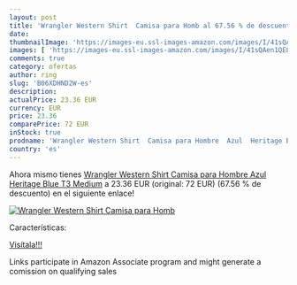 ```yaml
---
layout: post
title: 'Wrangler Western Shirt  Camisa para Homb al 67.56 % de descuento'
date: 
thumbnailImage: 'https://images-eu.ssl-images-amazon.com/images/I/41sQAen1QEL._SL200_.jpg'
images: [ 'https://images-eu.ssl-images-amazon.com/images/I/41sQAen1QEL._SL200_.jpg' ]
comments: true
category: ofertas
author: ring
slug: 'B06XDHND2W-es'
description:
actualPrice: 23.36 EUR
currency: EUR
price: 23.36
comparePrice: 72 EUR
inStock: true
prodname: 'Wrangler Western Shirt  Camisa para Hombre  Azul  Heritage Blue T3   Medium'
country: 'es'
---
```


Ahora mismo tienes [Wrangler Western Shirt  Camisa para Hombre  Azul  Heritage Blue T3   Medium](https://www.amazon.es/dp/B06XDHND2W/?tag=tolees-21) a 23.36 EUR (original: 72 EUR) (67.56 %  de descuento) en el siguiente enlace!

[![Wrangler Western Shirt  Camisa para Homb](https://images-eu.ssl-images-amazon.com/images/I/41sQAen1QEL._SL200_.jpg)](https://www.amazon.es/dp/B06XDHND2W/?tag=tolees-21)

Características:


[Visítala!!!](https://www.amazon.es/dp/B06XDHND2W/?tag=tolees-21)

Links participate in Amazon Associate program and might generate a comission on qualifying sales

